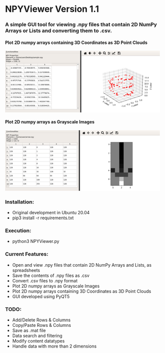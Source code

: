 
# NPYViewer Version 1.1
### A simple GUI tool for viewing .npy files that contain 2D NumPy Arrays or Lists and converting them to .csv.

#### Plot 2D numpy arrays containing 3D Coordinates as 3D Point Clouds
![screenshot](ScreenShot1.png)
#### Plot 2D numpy arrays as Grayscale Images
![screenshot](ScreenShot2.png)




### Installation:
* Original development in Ubuntu 20.04
* pip3 install -r requirements.txt


### Execution:
* python3 NPYViewer.py


### Current Features:
* Open and view .npy files that contain 2D NumPy Arrays and Lists, as spreadsheets
* Save the contents of .npy files as .csv
* Convert .csv files to .npy format
* Plot 2D numpy arrays as Grayscale Images
* Plot 2D numpy arrays containing 3D Coordinates as 3D Point Clouds
* GUI developed using PyQT5


### TODO:
* Add/Delete Rows & Columns
* Copy/Paste Rows & Columns
* Save as .mat file
* Data search and filtering
* Modify content datatypes
* Handle data with more than 2 dimensions
